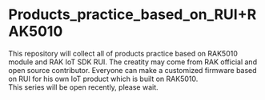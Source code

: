 # Products_practice_based_on_RUI+RAK5010
This repository will collect all of products practice based on RAK5010 module and RAK IoT SDK RUI. The creatity may come from RAK official and open source contributor. Everyone can make a customized firmware based on RUI for his own IoT product which is built on RAK5010.  
This series will be open recently, please wait.  
